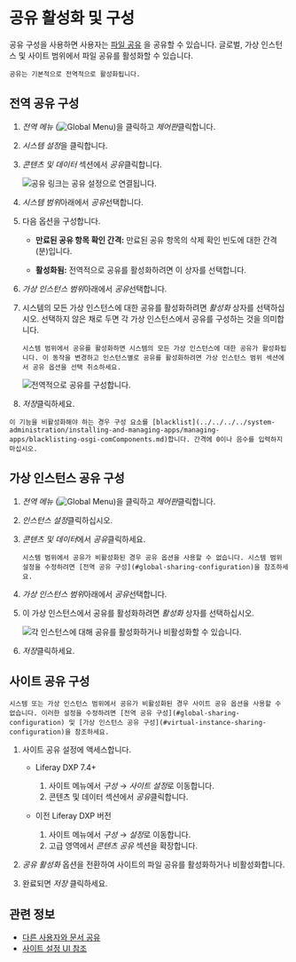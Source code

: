 # 공유 활성화 및 구성

공유 구성을 사용하면 사용자는 [파일 공유](./sharing-documents-with-other-users.md) 을 공유할 수 있습니다. 글로벌, 가상 인스턴스 및 사이트 범위에서 파일 공유를 활성화할 수 있습니다.

```{note}
공유는 기본적으로 전역적으로 활성화됩니다.
```

## 전역 공유 구성

1. *전역 메뉴* (![Global Menu](../../../../images/icon-applications-menu.png))을 클릭하고 *제어판*클릭합니다.
1. *시스템 설정*을 클릭합니다.
1. *콘텐츠 및 데이터* 섹션에서 *공유*클릭합니다.

    ![공유 링크는 공유 설정으로 연결됩니다.](./enabling-and-configuring-sharing/images/02.png)

1. *시스템 범위*아래에서 *공유*선택합니다.
1. 다음 옵션을 구성합니다.

    - **만료된 공유 항목 확인 간격:** 만료된 공유 항목의 삭제 확인 빈도에 대한 간격(분)입니다.

    - **활성화됨:** 전역적으로 공유를 활성화하려면 이 상자를 선택합니다.

1. *가상 인스턴스 범위*아래에서 *공유*선택합니다.
1. 시스템의 모든 가상 인스턴스에 대한 공유를 활성화하려면 *활성화* 상자를 선택하십시오. 선택하지 않은 채로 두면 각 가상 인스턴스에서 공유를 구성하는 것을 의미합니다.

    ```{note}
    시스템 범위에서 공유를 활성화하면 시스템의 모든 가상 인스턴스에 대한 공유가 활성화됩니다. 이 동작을 변경하고 인스턴스별로 공유를 활성화하려면 가상 인스턴스 범위 섹션에서 공유 옵션을 선택 취소하세요.
    ```

    ![전역적으로 공유를 구성합니다.](./enabling-and-configuring-sharing/images/03.png)

1. *저장*클릭하세요.

```{warning}
이 기능을 비활성화해야 하는 경우 구성 요소를 [blacklist](../../../../system-administration/installing-and-managing-apps/managing-apps/blacklisting-osgi-comComponents.md)합니다. 간격에 0이나 음수를 입력하지 마십시오.
```

## 가상 인스턴스 공유 구성

1. *전역 메뉴* (![Global Menu](../../../../images/icon-applications-menu.png))을 클릭하고 *제어판*클릭합니다.
1. *인스턴스 설정*클릭하십시오.
1. *콘텐츠 및 데이터*에서 *공유*클릭하세요.

    ```{note}
    시스템 범위에서 공유가 비활성화된 경우 공유 옵션을 사용할 수 없습니다. 시스템 범위 설정을 수정하려면 [전역 공유 구성](#global-sharing-configuration)을 참조하세요.
    ```

1. *가상 인스턴스 범위*아래에서 *공유*선택합니다.
1. 이 가상 인스턴스에서 공유를 활성화하려면 *활성화* 상자를 선택하십시오.

   ![각 인스턴스에 대해 공유를 활성화하거나 비활성화할 수 있습니다.](./enabling-and-configuring-sharing/images/04.png)

1. *저장*클릭하세요.

## 사이트 공유 구성

```{note}
시스템 또는 가상 인스턴스 범위에서 공유가 비활성화된 경우 사이트 공유 옵션을 사용할 수 없습니다. 이러한 설정을 수정하려면 [전역 공유 구성](#global-sharing-configuration) 및 [가상 인스턴스 공유 구성](#virtual-instance-sharing-configuration)을 참조하세요.
```

1. 사이트 공유 설정에 액세스합니다.

   - Liferay DXP 7.4+

      1. 사이트 메뉴에서 *구성* &rarr; *사이트 설정*로 이동합니다.
      1. 콘텐츠 및 데이터 섹션에서 *공유*클릭합니다.

   - 이전 Liferay DXP 버전

      1. 사이트 메뉴에서 *구성* &rarr; *설정*로 이동합니다.
      1. 고급 영역에서 *콘텐츠 공유* 섹션을 확장합니다.

1. *공유 활성화* 옵션을 전환하여 사이트의 파일 공유를 활성화하거나 비활성화합니다.

1. 완료되면 *저장* 클릭하세요.

## 관련 정보

- [다른 사용자와 문서 공유](./sharing-documents-with-other-users.md)
- [사이트 설정 UI 참조](../../../../site-building/site-settings/site-settings-ui-reference.md)
